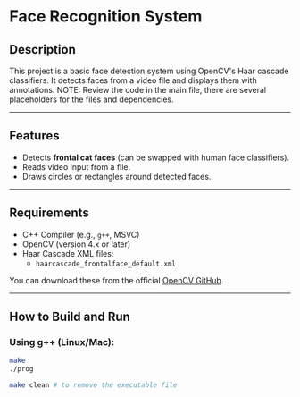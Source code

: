 # Face Recognition System

## Description
This project is a basic face detection system using OpenCV's Haar cascade classifiers. It detects faces from a video file and displays them with annotations.
NOTE: Review the code in the main file, there are several placeholders for the files and dependencies.

---

## Features

- Detects **frontal cat faces** (can be swapped with human face classifiers).
- Reads video input from a file.
- Draws circles or rectangles around detected faces.

---

## Requirements

- C++ Compiler (e.g., `g++`, MSVC)
- OpenCV (version 4.x or later)
- Haar Cascade XML files:
  - `haarcascade_frontalface_default.xml`

You can download these from the official [OpenCV GitHub](https://github.com/opencv/opencv/tree/master/data/haarcascades).

---

## How to Build and Run

### Using g++ (Linux/Mac):
```bash
make
./prog
```
```bash
make clean # to remove the executable file
```
